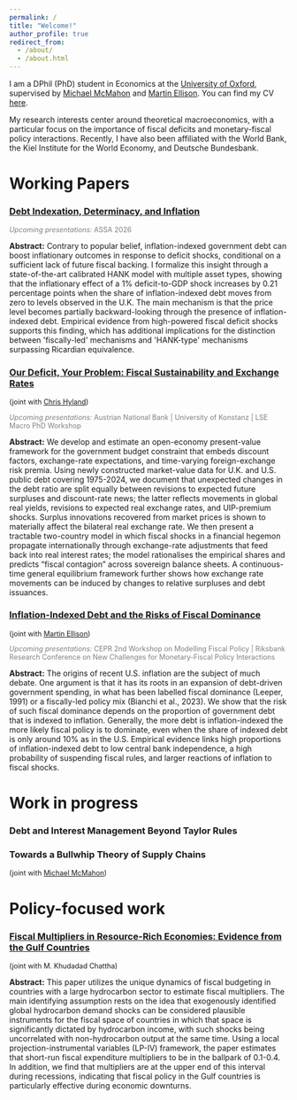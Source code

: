 ```yaml
---
permalink: /
title: "Welcome!"
author_profile: true
redirect_from: 
  - /about/
  - /about.html
---
```


I am a DPhil (PhD) student in Economics at the [University of Oxford](https://www.economics.ox.ac.uk/), supervised by [Michael McMahon](https://mcmahonecon.com/) and [Martin Ellison](https://users.ox.ac.uk/~exet2581/). You can find my CV [here](/files/cv.pdf).

My research interests center around theoretical macroeconomics, with a particular focus on the importance of fiscal deficits and monetary-fiscal policy interactions. Recently, I have also been affiliated with the World Bank, the Kiel Institute for the World Economy, and Deutsche Bundesbank.


<!---
You can find my research [here](https://tobiaskawalec.github.io/research) and my CV [here](https://tobiaskawalec.github.io/cv).
-->


Working Papers
======
<div class="paper-entry">
  <h3><a href="/files/DIDI.pdf" target="_blank">Debt Indexation, Determinacy, and Inflation</a></h3>
  <p style="font-size: 0.9em; color: gray;"><em>Upcoming presentations:</em> ASSA 2026 </p>
  <div class="abstract">
   <strong>Abstract:</strong>  Contrary to popular belief, inflation-indexed government debt can boost inflationary outcomes in response to deficit shocks, conditional on a sufficient lack of future fiscal backing. I formalize this insight through a state-of-the-art calibrated HANK model with multiple asset types, showing that the inflationary effect of a 1% deficit-to-GDP shock increases by 0.21 percentage points when the share of inflation-indexed debt moves from zero to levels observed in the U.K. The main mechanism is that the price level becomes partially backward-looking through the presence of inflation-indexed debt. Empirical evidence from high-powered fiscal deficit shocks supports this finding, which has additional implications for the distinction between 'fiscally-led' mechanisms and 'HANK-type' mechanisms surpassing Ricardian equivalence.
  </div>
</div>


<div class="paper-entry">
  <h3><a href="/files/CCH_TK_OurDeficitYourProblem.pdf" target="_blank">Our Deficit, Your Problem: Fiscal Sustainability and Exchange Rates</a></h3>
  <p style="font-size: 0.9em; margin-top: 0.3rem;">
    (joint with <a href="https://chrishyland.github.io/" target="_blank">Chris Hyland</a>)
  </p>
  <p style="font-size: 0.9em; color: gray;"><em>Upcoming presentations:</em> Austrian National Bank | University of Konstanz | LSE Macro PhD Workshop </p>
  <div class="abstract">
   <strong>Abstract:</strong>  We develop and estimate an open-economy present-value framework for the government budget constraint that embeds discount factors, exchange-rate expectations, and time-varying foreign-exchange risk premia. Using newly constructed market-value data for U.K. and U.S. public debt covering 1975-2024, we document that unexpected changes in the debt ratio are split equally between revisions to expected future surpluses and discount-rate news; the latter reflects movements in global real yields, revisions to expected real exchange rates, and UIP-premium shocks. Surplus innovations recovered from market prices is shown to materially affect the bilateral real exchange rate. We then present a tractable two-country model in which fiscal shocks in a financial hegemon propagate internationally through exchange-rate adjustments that feed back into real interest rates; the model rationalises the empirical shares and predicts “fiscal contagion” across sovereign balance sheets. A continuous-time general equilibrium framework further shows how exchange rate movements can be induced by changes to relative surpluses and debt issuances.
  </div>
</div>


<div class="paper-entry">
  <h3><a href="/files/IndexedIndeterminacy.pdf" target="_blank">Inflation-Indexed Debt and the Risks of Fiscal Dominance</a></h3>
  <p style="font-size: 0.9em; margin-top: 0.3rem;">
    (joint with <a href="https://users.ox.ac.uk/~exet2581/" target="_blank">Martin Ellison</a>)
  </p>
    <p style="font-size: 0.9em; color: gray;"><em>Upcoming presentations:</em> CEPR 2nd Workshop on Modelling Fiscal Policy | Riksbank Research Conference on New Challenges for Monetary-Fiscal Policy Interactions </p>
  <div class="abstract">
   <strong>Abstract:</strong>  The origins of recent U.S. inflation are the subject of much debate. One argument is that it has its roots in an expansion of debt-driven government spending, in what has been labelled fiscal dominance (Leeper, 1991) or a fiscally-led policy mix (Bianchi et al., 2023). We show that the risk of such fiscal dominance depends on the proportion of government debt that is indexed to inflation. Generally, the more debt is inflation-indexed the more likely fiscal policy is to dominate, even when the share of indexed debt is only around 10% as in the U.S. Empirical evidence links high proportions of inflation-indexed debt to low central bank independence, a high probability of suspending fiscal rules, and larger reactions of inflation to fiscal shocks.
  </div>
</div>


<!---
Site-wide configuration
------
The main configuration file for the site is in the base directory in [_config.yml](https://github.com/academicpages/academicpages.github.io/blob/master/_config.yml), which defines the content in the sidebars and other site-wide features. You will need to replace the default variables with ones about yourself and your site's github repository. The configuration file for the top menu is in [_data/navigation.yml](https://github.com/academicpages/academicpages.github.io/blob/master/_data/navigation.yml). For example, if you don't have a portfolio or blog posts, you can remove those items from that navigation.yml file to remove them from the header. 

Create content & metadata
------
For site content, there is one markdown file for each type of content, which are stored in directories like _publications, _talks, _posts, _teaching, or _pages. For example, each talk is a markdown file in the [_talks directory](https://github.com/academicpages/academicpages.github.io/tree/master/_talks). At the top of each markdown file is structured data in YAML about the talk, which the theme will parse to do lots of cool stuff. The same structured data about a talk is used to generate the list of talks on the [Talks page](https://academicpages.github.io/talks), each [individual page](https://academicpages.github.io/talks/2012-03-01-talk-1) for specific talks, the talks section for the [CV page](https://academicpages.github.io/cv), and the [map of places you've given a talk](https://academicpages.github.io/talkmap.html) (if you run this [python file](https://github.com/academicpages/academicpages.github.io/blob/master/talkmap.py) or [Jupyter notebook](https://github.com/academicpages/academicpages.github.io/blob/master/talkmap.ipynb), which creates the HTML for the map based on the contents of the _talks directory).
-->


Work in progress
======

<div class="work-entry">
  <h3>Debt and Interest Management Beyond Taylor Rules</h3>
  <p style="font-size: 0.9em; margin-top: 0.3rem;">
  </p>
</div>

<div class="work-entry">
  <h3>Towards a Bullwhip Theory of Supply Chains</h3>
  <p style="font-size: 0.9em; margin-top: 0.3rem;">
    (joint with <a href="https://mcmahonecon.com" target="_blank">Michael McMahon</a>)
  </p>
</div>




Policy-focused work
======
<div class="paper-entry">
  <h3><a href="/files/GulfFiscalMultipliers.pdf" target="_blank">Fiscal Multipliers in Resource-Rich Economies: Evidence from the Gulf Countries</a></h3>
  <p style="font-size: 0.9em; margin-top: 0.3rem;">
    (joint with M. Khudadad Chattha)
  </p>
  <div class="abstract">
   <strong>Abstract:</strong>  This paper utilizes the unique dynamics of fiscal budgeting in countries with a large hydrocarbon sector to estimate fiscal multipliers. The main identifying assumption rests on the idea that exogenously identified global hydrocarbon demand shocks can be considered plausible instruments for the fiscal space of countries in which that space is significantly dictated by hydrocarbon income, with such shocks being uncorrelated with non-hydrocarbon output at the same time. Using a local projection-instrumental variables (LP-IV) framework, the paper estimates that short-run fiscal expenditure multipliers to be in the ballpark of 0.1-0.4. In addition, we find that multipliers are at the upper end of this interval during recessions, indicating that fiscal policy in the Gulf countries is particularly effective during economic downturns.
  </div>
</div>


